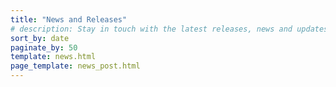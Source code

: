 ```yaml
---
title: "News and Releases"
# description: Stay in touch with the latest releases, news and updates from our team
sort_by: date
paginate_by: 50
template: news.html
page_template: news_post.html
---
```

